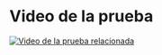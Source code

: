 # Video de la prueba

[![Video de la prueba relacionada](http://img.youtube.com/vi/dfENnF1aM04/0.jpg)](https://www.youtube.com/watch?v=dfENnF1aM04 "Video de la prueba relacionada")